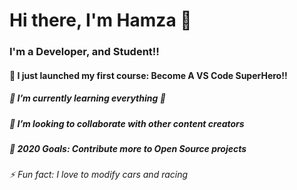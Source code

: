 # Hi there, I'm Hamza 👋

### I'm a Developer, and Student!!

#### 🔭 I just launched my first course: Become A VS Code SuperHero!!

##### 🌱 I’m currently learning everything 🤣

##### 👯 I’m looking to collaborate with other content creators

##### 🥅 2020 Goals: Contribute more to Open Source projects

###### ⚡ Fun fact: I love to modify cars and racing
